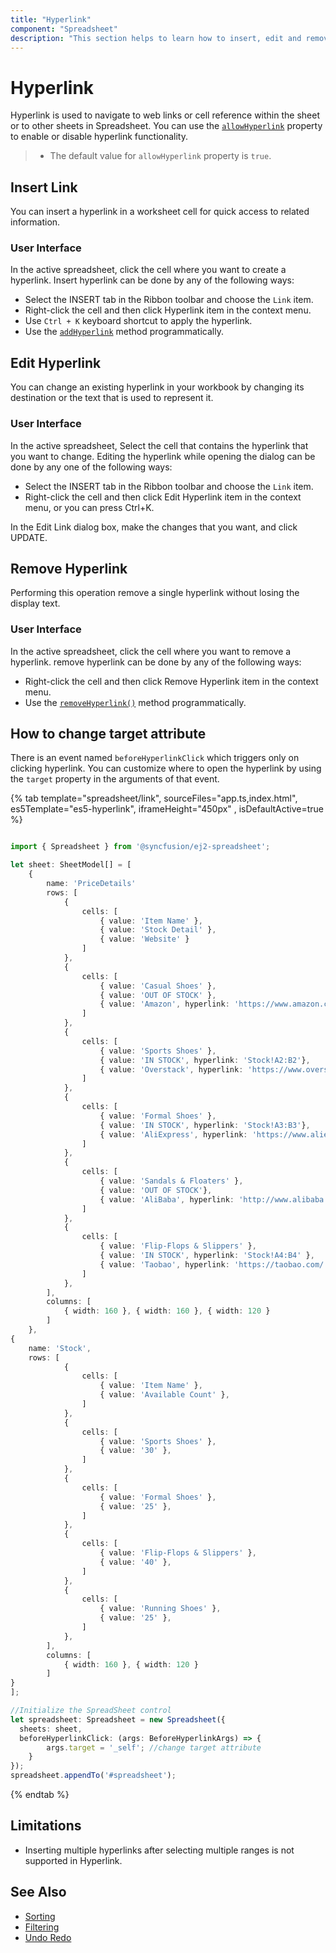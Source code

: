 ```yaml
---
title: "Hyperlink"
component: "Spreadsheet"
description: "This section helps to learn how to insert, edit and remove a hyperlink in Spreadsheet control."
---
```


# Hyperlink

Hyperlink is used to navigate to web links or cell reference within the sheet or to other sheets in Spreadsheet. You can use the [`allowHyperlink`](../api/spreadsheet/#allowHyperlink) property to enable or disable hyperlink functionality.

> * The default value for `allowHyperlink` property is `true`.

## Insert Link

You can insert a hyperlink in a worksheet cell for quick access to related information.

### User Interface

In the active spreadsheet, click the cell where you want to create a hyperlink. Insert hyperlink can be done by any of the following ways:

* Select the INSERT tab in the Ribbon toolbar and choose the `Link` item.
* Right-click the cell and then click Hyperlink item in the context menu.
* Use `Ctrl + K` keyboard shortcut to apply the hyperlink.
* Use the [`addHyperlink`](../api/spreadsheet/#hyperlink) method programmatically.

## Edit Hyperlink

You can change an existing hyperlink in your workbook by changing its destination or the text that is used to represent it.

### User Interface

In the active spreadsheet, Select the cell that contains the hyperlink that you want to change. Editing the hyperlink while opening the dialog can be done by any one of the following ways:

* Select the INSERT tab in the Ribbon toolbar and choose the `Link` item.
* Right-click the cell and then click Edit Hyperlink item in the context menu, or you can press Ctrl+K.

In the Edit Link dialog box, make the changes that you want, and click UPDATE.

## Remove Hyperlink

Performing this operation remove a single hyperlink without losing the display text.

### User Interface

In the active spreadsheet, click the cell where you want to remove a hyperlink. remove hyperlink can be done by any of the following ways:
* Right-click the cell and then click Remove Hyperlink item in the context menu.
* Use the [`removeHyperlink()`](../api/spreadsheet/#hyperlink) method programmatically.

## How to change target attribute

There is an event named `beforeHyperlinkClick` which triggers only on clicking hyperlink. You can customize where to open the hyperlink by using the `target` property in the arguments of that event.

{% tab template="spreadsheet/link", sourceFiles="app.ts,index.html", es5Template="es5-hyperlink", iframeHeight="450px" , isDefaultActive=true %}

```typescript

import { Spreadsheet } from '@syncfusion/ej2-spreadsheet';

let sheet: SheetModel[] = [
    {
        name: 'PriceDetails'
        rows: [
            {
                cells: [
                    { value: 'Item Name' },
                    { value: 'Stock Detail' },
                    { value: 'Website' }
                ]
            },
            {
                cells: [
                    { value: 'Casual Shoes' },
                    { value: 'OUT OF STOCK' },
                    { value: 'Amazon', hyperlink: 'https://www.amazon.com/' }
                ]
            },
            {
                cells: [
                    { value: 'Sports Shoes' },
                    { value: 'IN STOCK', hyperlink: 'Stock!A2:B2'},
                    { value: 'Overstack', hyperlink: 'https://www.overstock.com/' }
                ]
            },
            {
                cells: [
                    { value: 'Formal Shoes' },
                    { value: 'IN STOCK', hyperlink: 'Stock!A3:B3'},
                    { value: 'AliExpress', hyperlink: 'https://www.aliexpress.com/' }
                ]
            },
            {
                cells: [
                    { value: 'Sandals & Floaters' },
                    { value: 'OUT OF STOCK'},
                    { value: 'AliBaba', hyperlink: 'http://www.alibaba.com/' }
                ]
            },
            {
                cells: [
                    { value: 'Flip-Flops & Slippers' },
                    { value: 'IN STOCK', hyperlink: 'Stock!A4:B4' },
                    { value: 'Taobao', hyperlink: 'https://taobao.com/' }
                ]
            },
        ],
        columns: [
            { width: 160 }, { width: 160 }, { width: 120 }
        ]
    },
{
    name: 'Stock',
    rows: [
            {
                cells: [
                    { value: 'Item Name' },
                    { value: 'Available Count' },
                ]
            },
            {
                cells: [
                    { value: 'Sports Shoes' },
                    { value: '30' },
                ]
            },
            {
                cells: [
                    { value: 'Formal Shoes' },
                    { value: '25' },
                ]
            },
            {
                cells: [
                    { value: 'Flip-Flops & Slippers' },
                    { value: '40' },
                ]
            },
            {
                cells: [
                    { value: 'Running Shoes' },
                    { value: '25' },
                ]
            },
        ],
        columns: [
            { width: 160 }, { width: 120 }
        ]
}
];

//Initialize the SpreadSheet control
let spreadsheet: Spreadsheet = new Spreadsheet({
  sheets: sheet,
  beforeHyperlinkClick: (args: BeforeHyperlinkArgs) => {
        args.target = '_self'; //change target attribute
    }
});
spreadsheet.appendTo('#spreadsheet');
```

{% endtab %}

## Limitations

* Inserting multiple hyperlinks after selecting multiple ranges is not supported in Hyperlink.

## See Also

* [Sorting](./sort)
* [Filtering](./filter)
* [Undo Redo](./undo-redo)